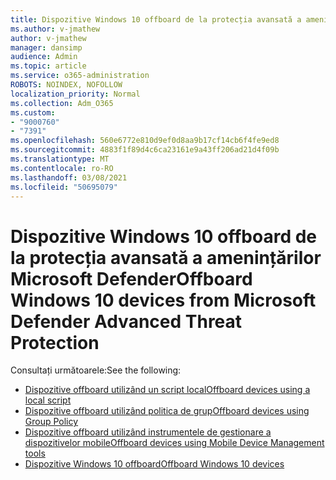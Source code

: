 ```yaml
---
title: Dispozitive Windows 10 offboard de la protecția avansată a amenințărilor Microsoft Defender
ms.author: v-jmathew
author: v-jmathew
manager: dansimp
audience: Admin
ms.topic: article
ms.service: o365-administration
ROBOTS: NOINDEX, NOFOLLOW
localization_priority: Normal
ms.collection: Adm_O365
ms.custom:
- "9000760"
- "7391"
ms.openlocfilehash: 560e6772e810d9ef0d8aa9b17cf14cb6f4fe9ed8
ms.sourcegitcommit: 4883f1f89d4c6ca23161e9a43ff206ad21d4f09b
ms.translationtype: MT
ms.contentlocale: ro-RO
ms.lasthandoff: 03/08/2021
ms.locfileid: "50695079"
---
```

# <a name="offboard-windows-10-devices-from-microsoft-defender-advanced-threat-protection"></a><span data-ttu-id="bff9f-102">Dispozitive Windows 10 offboard de la protecția avansată a amenințărilor Microsoft Defender</span><span class="sxs-lookup"><span data-stu-id="bff9f-102">Offboard Windows 10 devices from Microsoft Defender Advanced Threat Protection</span></span>

<span data-ttu-id="bff9f-103">Consultați următoarele:</span><span class="sxs-lookup"><span data-stu-id="bff9f-103">See the following:</span></span>

- [<span data-ttu-id="bff9f-104">Dispozitive offboard utilizând un script local</span><span class="sxs-lookup"><span data-stu-id="bff9f-104">Offboard devices using a local script</span></span>](https://go.microsoft.com/fwlink/?linkid=2143465)
- [<span data-ttu-id="bff9f-105">Dispozitive offboard utilizând politica de grup</span><span class="sxs-lookup"><span data-stu-id="bff9f-105">Offboard devices using Group Policy</span></span>](https://go.microsoft.com/fwlink/?linkid=2143632)
- [<span data-ttu-id="bff9f-106">Dispozitive offboard utilizând instrumentele de gestionare a dispozitivelor mobile</span><span class="sxs-lookup"><span data-stu-id="bff9f-106">Offboard devices using Mobile Device Management tools</span></span>](https://go.microsoft.com/fwlink/?linkid=2143633)
- [<span data-ttu-id="bff9f-107">Dispozitive Windows 10 offboard</span><span class="sxs-lookup"><span data-stu-id="bff9f-107">Offboard Windows 10 devices</span></span>](https://go.microsoft.com/fwlink/?linkid=2143629)
